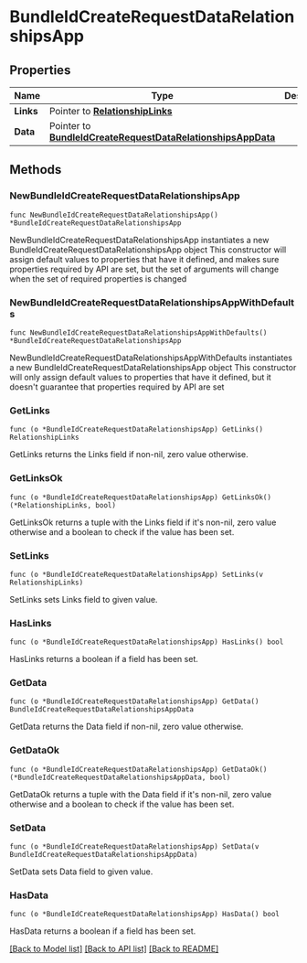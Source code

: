 # BundleIdCreateRequestDataRelationshipsApp

## Properties

Name | Type | Description | Notes
------------ | ------------- | ------------- | -------------
**Links** | Pointer to [**RelationshipLinks**](RelationshipLinks.md) |  | [optional] 
**Data** | Pointer to [**BundleIdCreateRequestDataRelationshipsAppData**](BundleIdCreateRequestDataRelationshipsAppData.md) |  | [optional] 

## Methods

### NewBundleIdCreateRequestDataRelationshipsApp

`func NewBundleIdCreateRequestDataRelationshipsApp() *BundleIdCreateRequestDataRelationshipsApp`

NewBundleIdCreateRequestDataRelationshipsApp instantiates a new BundleIdCreateRequestDataRelationshipsApp object
This constructor will assign default values to properties that have it defined,
and makes sure properties required by API are set, but the set of arguments
will change when the set of required properties is changed

### NewBundleIdCreateRequestDataRelationshipsAppWithDefaults

`func NewBundleIdCreateRequestDataRelationshipsAppWithDefaults() *BundleIdCreateRequestDataRelationshipsApp`

NewBundleIdCreateRequestDataRelationshipsAppWithDefaults instantiates a new BundleIdCreateRequestDataRelationshipsApp object
This constructor will only assign default values to properties that have it defined,
but it doesn't guarantee that properties required by API are set

### GetLinks

`func (o *BundleIdCreateRequestDataRelationshipsApp) GetLinks() RelationshipLinks`

GetLinks returns the Links field if non-nil, zero value otherwise.

### GetLinksOk

`func (o *BundleIdCreateRequestDataRelationshipsApp) GetLinksOk() (*RelationshipLinks, bool)`

GetLinksOk returns a tuple with the Links field if it's non-nil, zero value otherwise
and a boolean to check if the value has been set.

### SetLinks

`func (o *BundleIdCreateRequestDataRelationshipsApp) SetLinks(v RelationshipLinks)`

SetLinks sets Links field to given value.

### HasLinks

`func (o *BundleIdCreateRequestDataRelationshipsApp) HasLinks() bool`

HasLinks returns a boolean if a field has been set.

### GetData

`func (o *BundleIdCreateRequestDataRelationshipsApp) GetData() BundleIdCreateRequestDataRelationshipsAppData`

GetData returns the Data field if non-nil, zero value otherwise.

### GetDataOk

`func (o *BundleIdCreateRequestDataRelationshipsApp) GetDataOk() (*BundleIdCreateRequestDataRelationshipsAppData, bool)`

GetDataOk returns a tuple with the Data field if it's non-nil, zero value otherwise
and a boolean to check if the value has been set.

### SetData

`func (o *BundleIdCreateRequestDataRelationshipsApp) SetData(v BundleIdCreateRequestDataRelationshipsAppData)`

SetData sets Data field to given value.

### HasData

`func (o *BundleIdCreateRequestDataRelationshipsApp) HasData() bool`

HasData returns a boolean if a field has been set.


[[Back to Model list]](../README.md#documentation-for-models) [[Back to API list]](../README.md#documentation-for-api-endpoints) [[Back to README]](../README.md)



